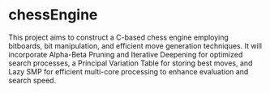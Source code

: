# chessEngine
This project aims to construct a C-based chess engine employing bitboards, bit manipulation, and efficient move generation techniques. It will incorporate Alpha-Beta Pruning and Iterative Deepening for optimized search processes, a Principal Variation Table for storing best moves, and Lazy SMP for efficient multi-core processing to enhance evaluation and search speed.
